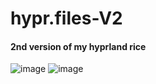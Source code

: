 # hypr.files-V2
#### 2nd version of my hyprland rice
![image](https://github.com/dankdezpair/hypr.files-V2/assets/55618993/89ad1f68-1e9a-4c46-b3d0-3b3a43d4b9b8)
![image](https://github.com/dankdezpair/hypr.files-V2/assets/55618993/26096051-2daf-407b-a075-89c120c6c1db)

